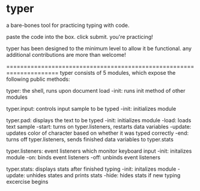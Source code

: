 typer
=====

a bare-bones tool for practicing typing with code.

paste the code into the box. click submit. you're practicing!

typer has been designed to the minimum level to allow it be functional. any additional contributions are more than welcome!

=====================================================================
typer consists of 5 modules, which expose the following public methods:

typer: the shell, runs upon document load
-init: runs init method of other modules

typer.input: controls input sample to be typed
-init: initializes module

typer.pad: displays the text to be typed
-init: initializes module
-load: loads text sample
-start: turns on typer.listeners, restarts data variables
-update: updates color of character based on whether it was typed correctly
-end: turns off typer.listeners, sends finished data variables to typer.stats

typer.listeners: event listeners which monitor keyboard input
-init: initalizes module
-on: binds event listeners
-off: unbinds event listeners

typer.stats: displays stats after finished typing
-init: initalizes module
-update: unhides states and prints stats
-hide: hides stats if new typing excercise begins


